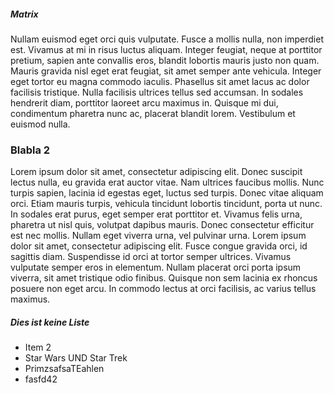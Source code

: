##### Matrix

Nullam euismod eget orci quis vulputate. Fusce a mollis nulla, non imperdiet est. Vivamus at mi in risus luctus aliquam. Integer feugiat, neque at porttitor pretium, sapien ante convallis eros, blandit lobortis mauris justo non quam. Mauris gravida nisl eget erat feugiat, sit amet semper ante vehicula. Integer eget tortor eu magna commodo iaculis. Phasellus sit amet lacus ac dolor facilisis tristique. Nulla facilisis ultrices tellus sed accumsan. In sodales hendrerit diam, porttitor laoreet arcu maximus in. Quisque mi dui, condimentum pharetra nunc ac, placerat blandit lorem. Vestibulum et euismod nulla. 

### Blabla 2

Lorem ipsum dolor sit amet, consectetur adipiscing elit. Donec suscipit lectus nulla, eu gravida erat auctor vitae. Nam ultrices faucibus mollis. Nunc turpis sapien, lacinia id egestas eget, luctus sed turpis. Donec vitae aliquam orci. Etiam mauris turpis, vehicula tincidunt lobortis tincidunt, porta ut nunc. In sodales erat purus, eget semper erat porttitor et. Vivamus felis urna, pharetra ut nisl quis, volutpat dapibus mauris. Donec consectetur efficitur est nec mollis. Nullam eget viverra urna, vel pulvinar urna. Lorem ipsum dolor sit amet, consectetur adipiscing elit. Fusce congue gravida orci, id sagittis diam. Suspendisse id orci at tortor semper ultrices. Vivamus vulputate semper eros in elementum. Nullam placerat orci porta ipsum viverra, sit amet tristique odio finibus. Quisque non sem lacinia ex rhoncus posuere non eget arcu. In commodo lectus at orci facilisis, ac varius tellus maximus. 

##### Dies ist keine Liste

* Item 2
* Star Wars UND Star Trek
* PrimzsafsaTEahlen
* fasfd42



